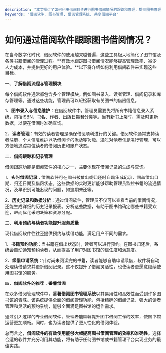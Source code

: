 ```yaml
---
description: "本文探讨了如何利用借阅软件进行图书借阅情况的跟踪和管理，提高图书管理效率。"
keywords: "借阅软件, 图书管理, 借阅管理系统, 共享借阅平台"
---
```

# 如何通过借阅软件跟踪图书借阅情况？

在当今数字化时代，借阅软件的使用越来越普遍，这些工具极大地简化了图书馆及各类书籍借阅的管理过程。**有效地跟踪图书借阅情况能够提高管理效率、减少人力成本，并提供更好的用户体验。**以下将介绍如何利用借阅软件来实现这些目标。

一、**了解借阅流程与管理模块**

每个借阅软件通常都包含多个管理模块，例如图书录入、读者管理、借阅记录和库存管理等。通过这些功能，管理员可以轻松获取有关图书的借阅信息。

1、**图书录入与信息维护**：在借阅软件中，管理员需要先将所有书籍信息录入系统，包括ISBN、书名、作者、出版日期和分类等。当有新书上架时，需及时更新数据，以便在借阅时准确查询。

2、**读者管理**：有效的读者管理是确保借阅顺利进行的关键。借阅软件通常支持读者注册、个人信息维护以及借阅卡的发放等功能。通过对读者信息进行管理，可以方便地追踪每位读者的借阅历史和账户状态。

二、**借阅跟踪和记录管理**

借阅跟踪功能是借阅软件的核心之一，主要体现在借阅记录的生成与查询。

1、**实时借阅记录**：借阅软件可在图书被借出或归还时自动生成记录，涵盖借出日期、归还日期及借阅状态。这些数据的实时更新能够帮助管理员监控书籍的流通情况，及早识别可能出现的问题，如逾期未还等。

2、**历史记录和数据分析**：通过借阅软件，管理员不仅可以查看当前的借阅情况，还能生成详细的历史记录报表。分析这些数据，有助于图书馆确定哪些书籍受欢迎，进而优化采购决策和资源分配。

三、**利用预约与续借功能提升服务质量**

现代借阅软件往往还提供预约与续借功能，满足用户不同的需求。

1、**书籍预约功能**：当书籍在借出状态时，读者可以进行预约。在图书归还后，系统会自动通知预约读者，从而提高了用户对图书馆的信任度和满意度。

2、**续借申请系统**：针对尚未阅读完的书籍，读者能够自助申请续借，软件将自动处理续借请求并更新借阅记录。这不仅提升了借阅灵活性，也使读者更愿意继续使用图书馆的服务。

四、**借阅软件的推荐：番薯借阅**

在众多借阅管理软件中，**番薯借阅图书管理系统**以其易用性和高效性而受到许多图书馆的青睐。该系统提供全面的借阅管理功能，包括精确的借阅记录、强大的读者管理和灵活的预约系统，能够全面满足图书馆的运作需求。

通过引入这样的专业借阅软件，管理者能显著提升图书借阅工作的效率，使图书馆运营更加顺畅。同时，也为读者提供了更人性化的借阅体验。

总而言之，**借阅软件的有效使用能够大幅提高图书借阅管理的效率和准确性**。选择合适的软件并充分利用其功能，将有助于任何图书馆或书籍管理平台实现业务的最佳实践。
